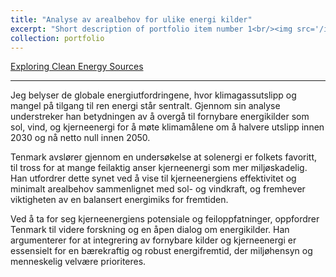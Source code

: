 ```yaml
---
title: "Analyse av arealbehov for ulike energi kilder"
excerpt: "Short description of portfolio item number 1<br/><img src='/images/wind_mill.png'>"
collection: portfolio
---
```


[Exploring Clean Energy Sources](https://storymaps.arcgis.com/stories/e542abf8726b4b7dbb1b5712b9b38c79)

-----

Jeg belyser de globale energiutfordringene, hvor klimagassutslipp og mangel på tilgang til ren energi står sentralt. Gjennom sin analyse understreker han betydningen av å overgå til fornybare energikilder som sol, vind, og kjerneenergi for å møte klimamålene om å halvere utslipp innen 2030 og nå netto null innen 2050.

Tenmark avslører gjennom en undersøkelse at solenergi er folkets favoritt, til tross for at mange feilaktig anser kjerneenergi som mer miljøskadelig. Han utfordrer dette synet ved å vise til kjerneenergiens effektivitet og minimalt arealbehov sammenlignet med sol- og vindkraft, og fremhever viktigheten av en balansert energimiks for fremtiden.

Ved å ta for seg kjerneenergiens potensiale og feiloppfatninger, oppfordrer Tenmark til videre forskning og en åpen dialog om energikilder. Han argumenterer for at integrering av fornybare kilder og kjerneenergi er essensielt for en bærekraftig og robust energifremtid, der miljøhensyn og menneskelig velvære prioriteres.





